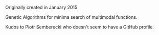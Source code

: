 Originally created in January 2015

Genetic Algorithms for minima search of multimodal functions.

Kudos to Piotr Semberecki who doesn't seem to have a GitHub profile.
